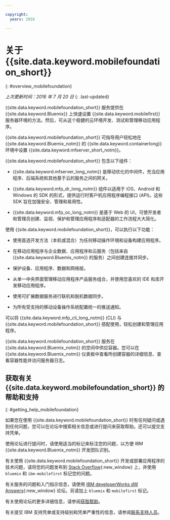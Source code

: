 ```yaml
---

copyright:
  years: 2016

---
```


#	关于 {{site.data.keyword.mobilefoundation_short}}
{: #overview_mobilefoundation}

*上次更新时间：2016 年 7 月 20 日*
{: .last-updated}

{{site.data.keyword.mobilefoundation_short}} 服务提供在 {{site.data.keyword.Bluemix}} 上快速设置 {{site.data.keyword.mobilefirst}} 服务器环境的方法。然后，可从这个稳健的云环境开发、测试和管理移动应用程序。

{{site.data.keyword.mobilefoundation_short}} 可指导用户轻松地在 {{site.data.keyword.Bluemix_notm}} 的 {{site.data.keyword.containerlong}} 环境中设置 {{site.data.keyword.mfserver_short_notm}}。

{{site.data.keyword.mobilefoundation_short}} 包含以下组件：

*	{{site.data.keyword.mfserver_long_notm}} 是移动优化的中间件，充当应用程序、后端系统和其他基于云的服务之间的网关。

*	{{site.data.keyword.mfp_dr_long_notm}} 组件以适用于 iOS、Android 和 Windows 的 SDK 的形式，提供运行时客户机应用程序编程接口 (API)。这些 SDK 旨在加强安全、管理和易用性。

*	{{site.data.keyword.mfp_oc_long_notm}} 是基于 Web 的 UI，可使开发者和管理员创建、监视、保护和管理应用程序和适配器的工作流程大大简化。

使用 {{site.data.keyword.mobilefoundation_short}}，可以执行以下功能：

*	使用首选开发方法（本机或混合）为任何移动操作环境和设备构建应用程序。

*	在移动应用程序与企业数据、应用程序和云服务（包括来自 {{site.data.keyword.Bluemix_notm}} 的服务）之间创建连接并同步。

*	保护设备、应用程序、数据和网络层。

*	从单一中央界面管理移动应用程序产品服务组合，并使用您喜欢的 IDE 和库开发移动应用程序。

*	使用可扩展数据服务进行联机和脱机数据同步。

*	为所有受支持的移动设备操作系统配置统一的推送通知。

可以将 {{site.data.keyword.mfp_cli_long_notm}} (CLI) 与 {{site.data.keyword.mobilefoundation_short}} 搭配使用，轻松创建和管理应用程序。

{{site.data.keyword.mobilefoundation_short}} 服务在 {{site.data.keyword.Bluemix_notm}} 的空间中供应容器。您可以在 {{site.data.keyword.Bluemix_notm}} 仪表板中查看所创建容器的详细信息、查看容器性能并访问服务器日志。

## 获取有关 {{site.data.keyword.mobilefoundation_short}} 的帮助和支持
{: #getting_help_mobilefoundation}

如果您在使用 {{site.data.keyword.mobilefoundation_short}} 时有任何疑问或遇到任何问题，您可以在论坛中搜索相关信息或进行提问来获取帮助。还可以提交支持凭单。

使用论坛进行提问时，请使用适当的标记来标注您的问题，以方便 IBM {{site.data.keyword.Bluemix_notm}} 开发团队识别。

有关使用 {{site.data.keyword.mobilefoundation_short}} 开发或部署应用程序的技术问题，请将您的问题发布到 [Stack Overflow](http://stackoverflow.com/search?q=ibm-mobilefirst+bluemix){:new_window} 上，并使用 `bluemix` 和 `ibm-mobilefirst` 标记您的问题。

有关服务的问题和入门指示信息，请使用 [IBM developerWorks dW Answers](https://developer.ibm.com/answers/topics/mobilefirst/?smartspace=bluemix){:new_window} 论坛。另请加上 `bluemix` 和 `mobilefirst` 标记。

有关使用论坛的更多详细信息，请参阅[获取帮助](https://www.{DomainName}/docs/support/index.html#getting-help)。

有关提交 IBM 支持凭单或支持级别和凭单严重性的信息，请参阅[联系支持人员](https://www.{DomainName}/docs/support/index.html#contacting-support)。

